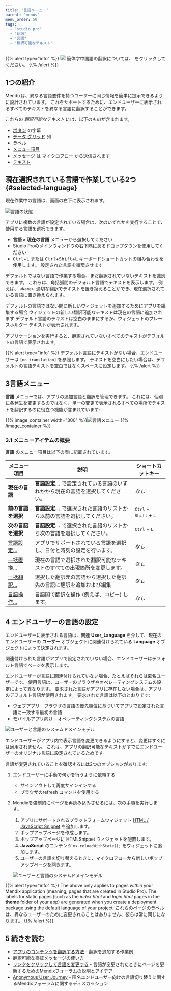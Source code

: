 ```yaml
---
title: "言語メニュー"
parent: "menus"
menu_order: 50
tags:
  - "studio pro"
  - "翻訳"
  - "言語"
  - "翻訳可能なテキスト"
---
```


{{% alert type="info" %}}
<img src="attachments/chinese-translation/china.png" style="display: inline-block; margin: 0" /> 簡体字中国語の翻訳については、 [<unk> <unk> <unk>](https://cdn.mendix.tencent-cloud.com/documentation/refguide8/translatable-texts.pdf) をクリックしてください。
{{% /alert %}}

## 1つの紹介

Mendixは、異なる言語要件を持つユーザーに同じ情報を簡単に提示できるように設計されています。 これをサポートするために、エンドユーザーに表示されるすべてのテキストを異なる言語に翻訳することができます。

これらの *翻訳可能なテキスト* には、以下のものが含まれます。

* [ボタン](button-widgets) の字幕
* [データ グリッド](data-grid) 列
* [ラベル](ラベル)
* [メニュー項目](menu#menu-item)
* [メッセージ](show-message) は [マイクロフロー](microflows) から送信されます
* [テキスト](テキスト)

## 現在選択されている言語で作業している2つ{#selected-language}

現在作業中の言語は、画面の右下に表示されます。

![言語の状態](attachments/language/language-status.png)

アプリに複数の言語が設定されている場合は、次のいずれかを実行することで、使用する言語を選択できます。

* **言語 > 現在の言語** メニューから選択してください
* Studio Proのメインウィンドウの右下隅にあるドロップダウンを使用してください
* <kbd>Ctrl</kbd>+<kbd>L</kbd> または <kbd>Ctrl</kbd>+<kbd>Shift</kbd>+<kbd>L</kbd> キーボードショートカットの組み合わせを使用します。 設定された言語を循環させます

デフォルトではない言語で作業する場合、まだ翻訳されていないテキストを識別できます。 これらは、角括弧間のデフォルト言語でテキストを表示します。 例えば、 `<Name>`. 適切な翻訳でテキストを置き換えることができ、現在選択されている言語に置き換えられます。

デフォルトの言語ではない間に新しいウィジェットを追加するためにアプリを編集する場合 ウィジェットの新しい翻訳可能なテキストは現在の言語に追加されます デフォルト言語のテキストは空白のままにするか、ウィジェットのプレースホルダー テキストが表示されます。

アプリケーションを実行すると、翻訳されていないすべてのテキストがデフォルトの言語で表示されます。

{{% alert type="info" %}}
デフォルト言語にテキストがない場合、エンドユーザーは `[no translation]` を参照します。 テキストを空白にしたい場合は、デフォルトの言語テキストを空白ではなくスペースに設定します。
{{% /alert %}}

## 3言語メニュー

**言語** メニューでは、アプリの追加言語と翻訳を管理できます。 これには、個別に各発生を変更するのではなく、単一の変更で表示されるすべての場所でテキストを翻訳するのに役立つ機能が含まれています:

{{% image_container width="300" %}}![言語メニュー](attachments/language/language-menu.png)
{{% /image_container %}}

### 3.1 メニューアイテムの概要

**言語** のメニュー項目は以下の表に記載されています。

| メニュー項目                       | 説明                                         | ショートカットキー                                         |
| ---------------------------- | ------------------------------------------ | ------------------------------------------------- |
| **現在の言語**                    | **言語設定…** で設定されている言語のいずれかから現在の言語を選択してください。 | *なし*                                              |
| **前の言語を選択**                  | **言語設定…** で選択された言語のリストから以前の言語を選択してください。    | <kbd>Ctrl</kbd> + <kbd>Shift</kbd> + <kbd>L</kbd> |
| **次の言語を選択**                  | **言語設定…** で選択された言語のリストから次の言語を選択してください。     | <kbd>Ctrl</kbd> + <kbd>L</kbd>                    |
| [言語設定…](language-settings)   | アプリでサポートされている言語を選択し、日付と時刻の設定を行います。         | *なし*                                              |
| [一括置換…](batch-replace)       | 現在の言語で選択された翻訳可能なテキストのすべての出現箇所を変更します。       | *なし*                                              |
| [一括翻訳…](batch-translate)     | 選択した翻訳元の言語から選択した翻訳先の言語に翻訳を追加および編集          | *なし*                                              |
| [言語操作…](language-operations) | 言語間で翻訳を操作 (例えば、コピー) します。                   | *なし*                                              |

## 4 エンドユーザーの言語の設定

エンドユーザーに表示される言語は、関連 **User_Language** を介して、現在のエンドユーザーの **ユーザー** オブジェクトに関連付けられている **Language** オブジェクトによって決定されます。

関連付けられた言語がアプリで設定されていない場合、エンドユーザーはデフォルト言語でページを表示します。

エンドユーザーが言語に関連付けられていない場合、たとえばそれらは匿名ユーザーです。 使用言語は、ユーザーのブラウザやオペレーティングシステムの設定によって異なります。 要求された言語がアプリに存在しない場合は、アプリのデフォルト言語が使用されます。 要求された言語は以下のとおりです:

* ウェブアプリ - ブラウザの言語の優先順位に基づいてアプリで設定された言語に一致する最初の言語
* モバイルアプリ向け – オペレーティングシステムの言語

![ユーザーと言語のシステムドメインモデル](attachments/language/user-language-domain-model.png)

エンドユーザーがアプリ内で表示言語を変更できるようにすると、変更はすぐには適用されません。 これは、アプリの翻訳可能なテキストがすでにエンドユーザーのオリジナル言語に設定されているためです。

言語が変更されていることを確認するには2つのオプションがあります:

1. エンドユーザーに手動で何かを行うように依頼する
    * サインアウトして再度サインインする
    * ブラウザのrefresh コマンドを使用する
2. Mendixを強制的にページを再読み込みさせるには、次の手順を実行します。
    1. アプリにサポートされるプラットフォームウィジェット [HTML / JavaScript Snippet](https://marketplace.mendix.com/link/component/56/) を追加します。
    2. ポップアップページを作成します。
    3. ポップアップページに HTMLSnippet ウィジェットを配置します。
    4. **JavaScript** のコンテンツ `mx.reloadWithState();` をウィジェットに追加します。
    5. ユーザーの言語を切り替えるときに、マイクロフローから新しいポップアップページを開きます。

    ![ユーザーと言語のシステムドメインモデル](attachments/language/reload-with-state.png)

{{% alert type="info" %}}
The above only applies to pages *within* your Mendix application (meaning, pages that are created in Studio Pro). The labels for static pages (such as the *index.html* and *login.html* pages in the **theme** folder of your app) are generated when you create a deployment package using the default language of your project. これらのページのラベルは、異なるユーザーのために変更されることはありません、彼らは常に同じになります。
{{% /alert %}}

## 5 続きを読む

* [アプリのコンテンツを翻訳する方法](/howto8/collaboration-requirements-management/translate-your-app-content) - 翻訳を追加する作業例
* [翻訳可能な検証メッセージの使い方](/howto8/logic-business-rules/translatable-validation-messages)
* [リンクをクリックして言語を変更する](https://forum.mendixcloud.com/link/questions/91821) - 言語が変更されたときにページを更新するためのMendixフォーラムの説明とアイデア
* [Anonymous User Journey](https://forum.mendixcloud.com/link/questions/91676) - 匿名エンドユーザー向けの言語切り替えに関するMendixフォーラムに関するディスカッション
